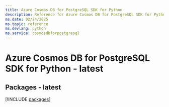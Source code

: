 ```yaml
---
title: Azure Cosmos DB for PostgreSQL SDK for Python
description: Reference for Azure Cosmos DB for PostgreSQL SDK for Python
ms.date: 02/24/2025
ms.topic: reference
ms.devlang: python
ms.service: cosmosdbforpostgresql
---
```

# Azure Cosmos DB for PostgreSQL SDK for Python - latest
## Packages - latest
[!INCLUDE [packages](cosmos-db-for-postgresql-index.md)]